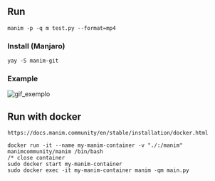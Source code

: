 ## Run

`manim -p -q m test.py --format=mp4`

### Install (Manjaro)

`yay -S manim-git`

### Example

![gif_exemplo](./assets/mainClass_ManimCE_v0.17.3.gif)

## Run with docker

`https://docs.manim.community/en/stable/installation/docker.html`

```
docker run -it --name my-manim-container -v "./:/manim" manimcommunity/manim /bin/bash
/* close container
sudo docker start my-manim-container
sudo docker exec -it my-manim-container manim -qm main.py
```
